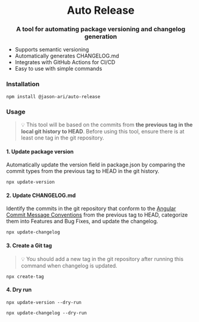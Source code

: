 <h1 align="center">Auto Release</h1>

<h3 align="center">A tool for automating package versioning and changelog generation</h3>

- Supports semantic versioning
- Automatically generates CHANGELOG.md
- Integrates with GitHub Actions for CI/CD
- Easy to use with simple commands

### Installation

```shell
npm install @jason-ari/auto-release
```

### Usage

> 💡 This tool will be based on the commits from **the previous tag in the local git history to HEAD**.
> Before using this tool, ensure there is at least one tag in the git repository.

#### 1. Update package version

Automatically update the version field in package.json by comparing the commit types from the previous tag to HEAD in the git history.

```shell
npx update-version
```

#### 2. Update CHANGELOG.md

Identify the commits in the git repository that conform to the [Angular Commit Message Conventions](https://github.com/angular/angular/blob/main/contributing-docs/commit-message-guidelines.md) from the previous tag to HEAD, categorize them into Features and Bug Fixes, and update the changelog.

```shell
npx update-changelog
```

#### 3. Create a Git tag

> 💡 You should add a new tag in the git repository after running this command when changelog is updated.

```shell
npx create-tag
```

#### 4. Dry run

```shell
npx update-version --dry-run
```

```shell
npx update-changelog --dry-run
```
